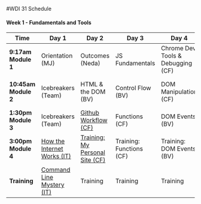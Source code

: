 #WDI 31 Schedule

#### Week 1 - Fundamentals and Tools

 Time | Day 1 |  Day 2 | Day 3| Day 4 | Day 5|
----- | ----- | ------ | ---- | ----- | ---- |
 **9:17am Module 1** | Orientation (MJ) |  Outcomes (Neda) | JS Fundamentals | Chrome Dev Tools & Debugging (CF) | Personal Projects Show & Tell
 **10:45am Module 2** | Icebreakers (Team) | HTML & the DOM (BV) | Control Flow (BV) | DOM Manipulation (CF) | Formative Assessment & Review (IT)
 **1:30pm Module 3** | Icebreakers (Team) |  [Github Workflow (CF)](https://github.com/sf-wdi-31/git-github) | Functions (CF) | DOM Events (BV) | Intro Tic Tac Toe (Team)
**3:00pm Module 4** | [How the Internet Works (IT)][1D] | [Training: My Personal Site (CF)](https://github.com/sf-wdi-31/personal-portfolio) | Training: Functions (CF) | Training: DOM Events (BV) | Training: Tic-Tac-Toe (Team)       
**Training** | [Command Line Mystery (IT)][1E] | Training | Training  | Training | Training


[1A]: # "..."
[1B]: # "..."
[1C]: # "..."
[1D]: https://github.com/sf-wdi-31/how-the-internet-works "How the Internet Works"
[1E]: # "Command Line Mystery"

[2A]: # "..."
[2B]: # "..."
[2C]: # "..."
[2D]: # "..."

[3A]: # "..."
[3B]: # "..."
[3C]: # "..."
[3D]: # "..."

[4A]: # "..."
[4B]: # "..."
[4C]: # "..."
[4D]: # "..."

[5A]: # "..."
[5B]: # "..."
[5C]: # "..."
[5D]: # "..."

